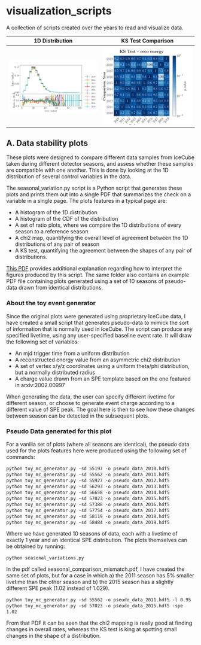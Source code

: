 # visualization_scripts
A collection of scripts created over the years to read and visualize data. 


1D Distribution       |  KS Test Comparison
:-------------------------:|:-------------------------:
![Energy distribution](/example_plots/season_comparison_reco_energy_hist.png) | ![KS Test](/example_plots/season_comparison_reco_energy_ks.png)

##  A. Data stability plots

These plots were designed to compare different data samples from IceCube taken during different detector seasons, and assess whether these samples are compatible with one another. This is done by looking at the 1D distribution of several control variables in the data.

The seasonal_variation.py script is a Python script that generates these plots and prints them out into a single PDF that summarizes the check on a variable in a single page. The plots features in a typical page are:

* A histogram of the 1D distribution
* A histogram of the CDF of the distribution
* A set of ratio plots, where we compare the 1D distributions of every season to a reference season
* A chi2 map, quantifying the overall level of agreement between the 1D distributions of any pair of season
* A KS test, quantifying the agreement between the shapes of any pair of distributions.

[This PDF](example_plots/seasonal_variation_guide.pdf) provides additional explanation regarding how to interpret the figures produced by this script. The same folder also contains an example PDF file containing plots generated using a set of 10 seasons of pseudo-data drawn from identical distributions.

### About the toy event generator

Since the original plots were generated using proprietary IceCube data, I have created a small script that generates pseudo-data to mimick the sort of information that is normally used in IceCube. The script can produce any specified livetime, using any user-specified baseline event rate. It will draw the following set of variables:

* An mjd trigger time from a uniform distribution
* A reconstructed energy value from an asymmetric chi2 distribution
* A set of vertex x/y/z coordinates using a uniform theta/phi distribution, but a normally distributed radius
* A charge value drawn from an SPE template based on the one featured in arxiv:2002.00997

When generating the data, the user can specify different livetime for different season, or choose to generate event charge according to a different value of SPE peak. The goal here is then to see how these changes between season can be detected in the subsequent plots.

### Pseudo Data generated for this plot

For a vanilla set of plots (where all seasons are identical), the pseudo data used for the plots features here were produced using the following set of commands:

```
python toy_mc_generator.py -sd 55197 -o pseudo_data_2010.hdf5
python toy_mc_generator.py -sd 55562 -o pseudo_data_2011.hdf5
python toy_mc_generator.py -sd 55927 -o pseudo_data_2012.hdf5
python toy_mc_generator.py -sd 56293 -o pseudo_data_2013.hdf5
python toy_mc_generator.py -sd 56658 -o pseudo_data_2014.hdf5
python toy_mc_generator.py -sd 57023 -o pseudo_data_2015.hdf5
python toy_mc_generator.py -sd 57388 -o pseudo_data_2016.hdf5
python toy_mc_generator.py -sd 57754 -o pseudo_data_2017.hdf5
python toy_mc_generator.py -sd 58119 -o pseudo_data_2018.hdf5
python toy_mc_generator.py -sd 58484 -o pseudo_data_2019.hdf5
```
Where we have generated 10 seasons of data, each with a livetime of exactly 1 year and an identical SPE distribution. The plots themselves can be obtained by running:

```
python seasonal_variations.py
```

In the pdf called seasonal_comparison_mismatch.pdf, I have created the same set of plots, but for a case in which a) the 2011 season has 5% smaller livetime than the other season and b) the 2015 season has a slightly different SPE peak (1.02 instead of 1.029).

```
python toy_mc_generator.py -sd 55562 -o pseudo_data_2011.hdf5 -l 0.95
python toy_mc_generator.py -sd 57023 -o pseudo_data_2015.hdf5 -spe 1.02
```

From that PDF it can be seen that the chi2 mapping is really good at finding changes in overall rates, whereas the KS test is king at spotting small changes in the shape of a distribution.

